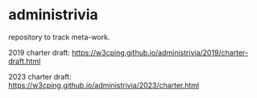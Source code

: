# administrivia
repository to track meta-work.

2019 charter draft: https://w3cping.github.io/administrivia/2019/charter-draft.html

2023 charter draft: https://w3cping.github.io/administrivia/2023/charter.html
